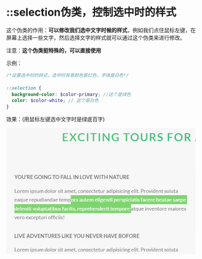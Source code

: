 # ::selection伪类，控制选中时的样式

这个伪类的作用：**可以修改我们选中文字时候的样式**，例如我们点住鼠标左键，在屏幕上选择一些文字，然后选择文字的样式就可以通过这个伪类来进行修改。



注意：**这个伪类挺特殊的，可以直接使用**



示例：

```scss
/*设置选中时的样式，选中时背景颜色是红色，字体是白色*/

::selection {
  background-color: $color-primary; //这个是绿色
  color: $color-white; // 这个是白色
}
```



效果：(用鼠标左键选中文字时是绿底百字)

![10-selection伪类](../../前端图片/css高级/10-selection伪类.PNG)